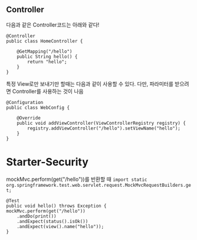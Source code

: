 
## Controller

다음과 같은 Controller코드는 아래와 같다!
```
@Controller
public class HomeController {

    @GetMapping("/hello")
    public String hello() {
        return "hello";
    }
}

```

특정 View로만 보내기만 할때는 다음과 같이 사용할 수 있다.
다만, 파라미터를 받으려면 Controller를 사용하는 것이 나음 
```
@Configuration
public class WebConfig {

    @Override
    public void addViewController(ViewControllerRegistry registry) {
        registry.addViewController("/hello").setViewName("hello");
    }
}

```
# Starter-Security

mockMvc.perform(get("/hello"))를 반환할 때 
`import static org.springframework.test.web.servlet.request.MockMvcRequestBuilders.get;`

```
@Test  
public void hello() throws Exception {  
mockMvc.perform(get("/hello"))  
	.andDo(print())  
	.andExpect(status().isOk())  
	.andExpect(view().name("hello"));  
}
```